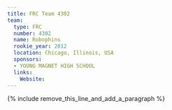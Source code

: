 ```yaml
---
title: FRC Team 4302
team:
  type: FRC
  number: 4302
  name: Robophins
  rookie_year: 2012
  location: Chicago, Illinois, USA
  sponsors:
  - YOUNG MAGNET HIGH SCHOOL
  links:
    Website:
---
```


{% include remove_this_line_and_add_a_paragraph %}